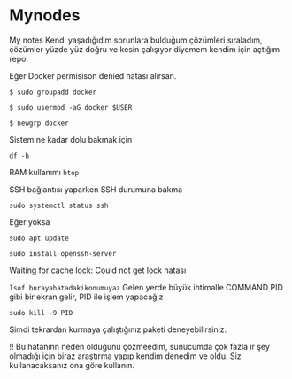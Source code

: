 # Mynodes
My notes
Kendi yaşadığıdım sorunlara bulduğum çözümleri sıraladım, çözümler yüzde yüz doğru ve kesin çalışıyor diyemem kendim için açtığım repo. 

Eğer Docker permisison denied hatası alırsan. 

```$ sudo groupadd docker```

```$ sudo usermod -aG docker $USER```


```$ newgrp docker```


Sistem ne kadar dolu bakmak için

```df -h ```

RAM kullanımı 
```htop```


SSH bağlantısı yaparken SSH durumuna bakma 

```sudo systemctl status ssh```

Eğer yoksa 

```sudo apt update```

```sudo install openssh-server```


Waiting for cache lock: Could not get lock hatası

```lsof burayahatadakikonumuyaz```
Gelen yerde büyük ihtimalle COMMAND PID gibi bir ekran gelir, PID ile işlem yapacağız

```sudo kill -9 PID```

Şimdi tekrardan kurmaya çalıştığınız paketi deneyebilirsiniz.

!! Bu hatanınn neden olduğunu çözmeedim, sunucumda çok fazla ir şey olmadığı için biraz araştırma yapıp kendim denedim ve oldu. Siz kullanacaksanız ona göre kullanın.


